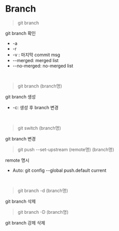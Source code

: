 # Branch

> git branch   

git branch 확인
- -a
- -r
- -v : 마지막 commit msg
- --merged: merged list
- --no-merged: no-merged list
<br/>
   
> git branch (branch명)   

git branch 생성
- -c: 생성 후 branch 변경
<br/>
   
> git switch (branch명)   

git branch 변경
<br/>
   
> git push --set-upstream (remote명) (branch명)   

remote 명시
- Auto: git config --global push.default current
<br/>
   
> git branch -d (branch명)   

git branch 삭제
<br/>
   
> git branch -D (branch명)   

git branch 강제 삭제